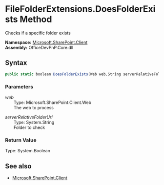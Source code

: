 # FileFolderExtensions.DoesFolderExists Method  
Checks if a specific folder exists  

**Namespace:** [Microsoft.SharePoint.Client](Microsoft.SharePoint.Client.md)  
**Assembly:** OfficeDevPnP.Core.dll  
## Syntax
```C#
public static boolean DoesFolderExists(Web web,String serverRelativeFolderUrl)
```
### Parameters
*web*  
&emsp;&emsp;Type: Microsoft.SharePoint.Client.Web  
&emsp;&emsp;The web to process  
  
*serverRelativeFolderUrl*  
&emsp;&emsp;Type: System.String  
&emsp;&emsp;Folder to check  
  
### Return Value
Type: System.Boolean  


## See also
- [Microsoft.SharePoint.Client](Microsoft.SharePoint.Client.md)
